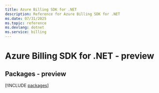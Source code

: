 ```yaml
---
title: Azure Billing SDK for .NET
description: Reference for Azure Billing SDK for .NET
ms.date: 07/31/2025
ms.topic: reference
ms.devlang: dotnet
ms.service: billing
---
```

# Azure Billing SDK for .NET - preview
## Packages - preview
[!INCLUDE [packages](billing-index.md)]